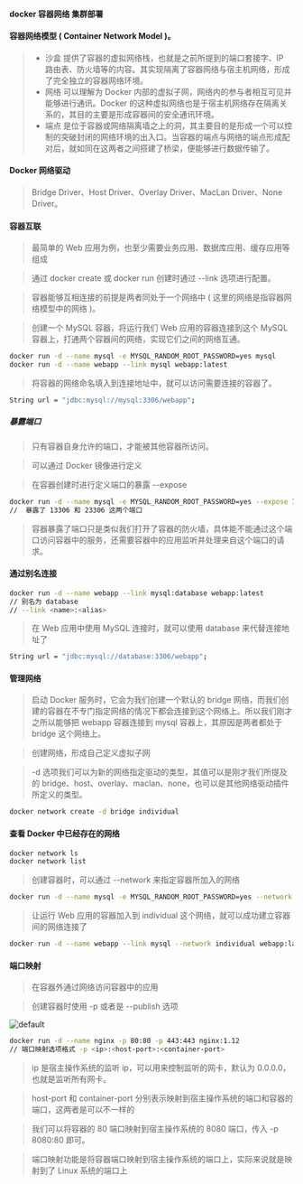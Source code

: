 #### docker 容器网络 集群部署

#### 容器网络模型 ( Container Network Model )。
> - 沙盒 提供了容器的虚拟网络栈，也就是之前所提到的端口套接字、IP 路由表、防火墙等的内容。其实现隔离了容器网络与宿主机网络，形成了完全独立的容器网络环境。
> - 网络 可以理解为 Docker 内部的虚拟子网，网络内的参与者相互可见并能够进行通讯。Docker 的这种虚拟网络也是于宿主机网络存在隔离关系的，其目的主要是形成容器间的安全通讯环境。
> - 端点 是位于容器或网络隔离墙之上的洞，其主要目的是形成一个可以控制的突破封闭的网络环境的出入口。当容器的端点与网络的端点形成配对后，就如同在这两者之间搭建了桥梁，便能够进行数据传输了。

#### Docker 网络驱动
>Bridge Driver、Host Driver、Overlay Driver、MacLan Driver、None Driver。


#### 容器互联
>最简单的 Web 应用为例，也至少需要业务应用、数据库应用、缓存应用等组成

>通过 docker create 或 docker run 创建时通过 --link 选项进行配置。

>容器能够互相连接的前提是两者同处于一个网络中 ( 这里的网络是指容器网络模型中的网络 )。


>创建一个 MySQL 容器，将运行我们 Web 应用的容器连接到这个 MySQL 容器上，打通两个容器间的网络，实现它们之间的网络互通。

```bash
docker run -d --name mysql -e MYSQL_RANDOM_ROOT_PASSWORD=yes mysql
docker run -d --name webapp --link mysql webapp:latest
```

>将容器的网络命名填入到连接地址中，就可以访问需要连接的容器了。

```bash
String url = "jdbc:mysql://mysql:3306/webapp";
```

##### 暴露端口

>只有容器自身允许的端口，才能被其他容器所访问。

>可以通过 Docker 镜像进行定义

>在容器创建时进行定义端口的暴露  --expose

```bash
docker run -d --name mysql -e MYSQL_RANDOM_ROOT_PASSWORD=yes --expose 13306 --expose 23306 mysql:5.7
//  暴露了 13306 和 23306 这两个端口
```
>容器暴露了端口只是类似我们打开了容器的防火墙，具体能不能通过这个端口访问容器中的服务，还需要容器中的应用监听并处理来自这个端口的请求。

#### 通过别名连接
```bash
docker run -d --name webapp --link mysql:database webapp:latest
// 别名为 database
// --link <name>:<alias>
```
>在 Web 应用中使用 MySQL 连接时，就可以使用 database 来代替连接地址了

```bash
String url = "jdbc:mysql://database:3306/webapp";
```

#### 管理网络
>启动 Docker 服务时，它会为我们创建一个默认的 bridge 网络，而我们创建的容器在不专门指定网络的情况下都会连接到这个网络上。所以我们刚才之所以能够把 webapp 容器连接到 mysql 容器上，其原因是两者都处于 bridge 这个网络上。

>创建网络，形成自己定义虚拟子网

>-d 选项我们可以为新的网络指定驱动的类型，其值可以是刚才我们所提及的 bridge、host、overlay、maclan、none，也可以是其他网络驱动插件所定义的类型。

```bash
docker network create -d bridge individual
```

#### 查看 Docker 中已经存在的网络
```bash
docker network ls
docker network list
```

>创建容器时，可以通过 --network 来指定容器所加入的网络

```bash
docker run -d --name mysql -e MYSQL_RANDOM_ROOT_PASSWORD=yes --network individual mysql:5.7
```
>让运行 Web 应用的容器加入到 individual 这个网络，就可以成功建立容器间的网络连接了

```bash
docker run -d --name webapp --link mysql --network individual webapp:latest
```

#### 端口映射
>在容器外通过网络访问容器中的应用

>创建容器时使用 -p 或者是 --publish 选项

![default](https://user-images.githubusercontent.com/30850497/48543930-82956980-e8fd-11e8-84bc-7b305c7864f7.png)
```bash
docker run -d --name nginx -p 80:80 -p 443:443 nginx:1.12
// 端口映射选项格式 -p <ip>:<host-port>:<container-port>
```
>ip 是宿主操作系统的监听 ip，可以用来控制监听的网卡，默认为 0.0.0.0，也就是监听所有网卡。

>host-port 和 container-port 分别表示映射到宿主操作系统的端口和容器的端口，这两者是可以不一样的

>我们可以将容器的 80 端口映射到宿主操作系统的 8080 端口，传入 -p 8080:80 即可。

>端口映射功能是将容器端口映射到宿主操作系统的端口上，实际来说就是映射到了 Linux 系统的端口上